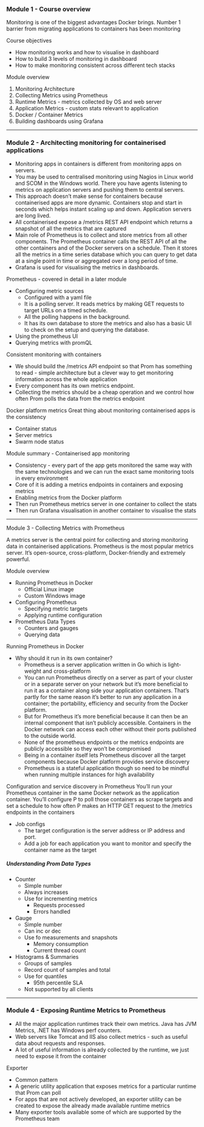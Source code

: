### Module 1 - Course overview

Monitoring is one of the biggest advantages Docker brings. Number 1 barrier from migrating applications to containers has been monitoring

Course objectives
- How monitoring works and how to visualise in dashboard
- How to build 3 levels of monitoring in dashboard
- How to make monitoring consistent across different tech stacks

Module overview
1. Monitoring Architecture
2. Collecting Metrics using Prometheus
3. Runtime Metrics - metrics collected by OS and web server
4. Application Metrics - custom stats relevant to application
5. Docker / Container Metrics 
6. Building dashboards using Grafana

* * *

### Module 2 - Architecting monitoring for containerised applications

- Monitoring apps in containers is different from monitoring apps on servers.
- You may be used to centralised monitoring using Nagios in Linux world and SCOM in the Windows world. There you have agents listening to metrics on application servers and pushing them to central servers.
- This approach doesn’t make sense for containers because containerised apps are more dynamic. Containers stop and start in seconds which helps instant scaling up and down. Application servers are long lived.
- All containerised expose a /metrics REST API endpoint which returns a snapshot of all the metrics that are captured
- Main role of Prometheus is to collect and store metrics from all other components. The Prometheus container calls the REST API of all the other containers and of the Docker servers on a schedule. Then it stores all the metrics in a time series database which you can query to get data at a single point in time or aggregated over a long period of time.
- Grafana is used for visualising the metrics in dashboards.

Prometheus - covered in detail in a later module
- Configuring metric sources
    - Configured with a yaml file
    - It is a polling server. It reads metrics by making GET requests to target URLs on a timed schedule.
    - All the polling happens in the background.
    - It has its own database to store the metrics and also has a basic UI to check on the setup and querying the database.
- Using the prometheus UI
- Querying metrics with promQL

Consistent monitoring with containers
- We should build the /metrics API endpoint so that Prom has something to read - simple architecture but a clever way to get monitoring information across the whole application
- Every component has its own metrics endpoint.
- Collecting the metrics should be a cheap operation and we control how often Prom polls the data from the metrics endpoint

Docker platform metrics
Great thing about monitoring containerised apps is the consistency
- Container status
- Server metrics
- Swarm node status

Module summary - Containerised app monitoring
- Consistency - every part of the app gets monitored the same way with the same technologies and we can run the exact same monitoring tools in every environment
- Core of it is adding a metrics endpoints in containers and exposing metrics
- Enabling metrics from the Docker platform
- Then run Prometheus metrics server in one container to collect the stats
- Then run Grafana visualisation in another container to visualise the stats

* * *

Module 3 - Collecting Metrics with Prometheus

A metrics server is the central point for collecting and storing monitoring data in containerised applications. Prometheus is the most popular metrics server. It’s open-source, cross-platform, Docker-friendly and extremely powerful. 

Module overview
- Running Prometheus in Docker
    - Official Linux image
    - Custom Windows image
- Configuring Prometheus
    - Specifying metric targets
    - Applying runtime configuration
- Prometheus Data Types
    - Counters and gauges
    - Querying data

Running Prometheus in Docker
- Why should it run in its own container?
    - Prometheus is a server application written in Go which is light-weight and cross-platform
    - You can run Prometheus directly on a server as part of your cluster or in a separate server on your network but it’s more beneficial to run it as a container along side your application containers. That’s partly for the same reason it’s better to run any application in a container; the portability, efficiency and security from the Docker platform.
    - But for Prometheus it’s more beneficial because it can then be an internal component that isn’t publicly accessible. Containers in the Docker network can access each other without their ports published to the outside world.
    - None of the prometheus endpoints or the metrics endpoints are publicly accessible so they won’t be compromised
    - Being in a container itself lets Prometheus discover all the target components because Docker platform provides service discovery
    - Prometheus is a stateful application though so need to be mindful when running multiple instances for high availability

Configuration and service discovery in Prometheus
You’ll run your Prometheus container in the same Docker network as the application container.
You’ll configure P to poll those containers as scrape targets and
set a schedule to how often P makes an HTTP GET request to the /metrics endpoints in the containers

- Job configs
    - The target configuration is the server address or IP address and port.
    - Add a job for each application you want to monitor and specify the container name as the target

##### Understanding Prom Data Types
* Counter
    * Simple number
    * Always increases
    * Use for incrementing metrics
        * Requests processed
        * Errors handled
* Gauge
    * Simple number
    * Can inc or dec
    * Use fo measurements and snapshots
        * Memory consumption 
        * Current thread count
* Histograms & Summaries
    * Groups of samples
    * Record count of samples and total
    * Use for quantiles
        * 95th percentile SLA
    * Not supported by all clients

***

### Module 4 - Exposing Runtime Metrics to Prometheus

* All the major application runtimes track their own metrics. Java has JVM Metrics, .NET has Windows perf counters.
* Web servers like Tomcat and IIS also collect metrics - such as useful data about requests and responses. 
* A lot of useful information is already collected by the runtime, we just need to expose it from the container

Exporter
* Common pattern 
* A generic utility application that exposes metrics for a particular runtime that Prom can poll
* For apps that are not actively developed, an exporter utility can be created to expose the already made available runtime metrics
* Many exporter tools available some of which are supported by the Prometheus team

